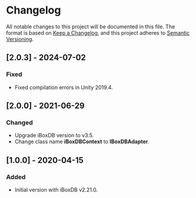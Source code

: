 # Changelog

All notable changes to this project will be documented in this file.
The format is based on [Keep a Changelog](https://keepachangelog.com/en/1.0.0/),
and this project adheres to [Semantic Versioning](https://semver.org/spec/v2.0.0.html).



## [2.0.3] - 2024-07-02

### Fixed

- Fixed compilation errors in Unity 2019.4.



## [2.0.0] - 2021-06-29

### Changed

- Upgrade iBoxDB version to v3.5.
- Change class name **iBoxDBContext** to **IBoxDBAdapter**.



## [1.0.0] - 2020-04-15

### Added

- Initial version with iBoxDB v2.21.0.
